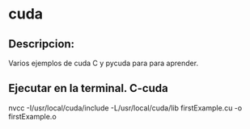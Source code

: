 # cuda

## Descripcion:
Varios ejemplos de cuda C y pycuda para para aprender.

## Ejecutar en la terminal. C-cuda
nvcc -I/usr/local/cuda/include -L/usr/local/cuda/lib firstExample.cu -o firstExample.o
